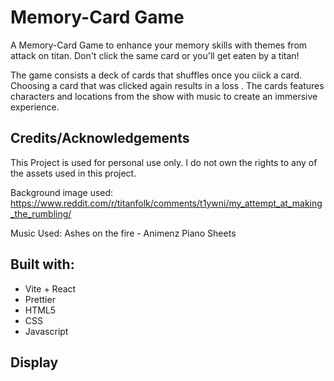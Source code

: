 # Memory-Card Game
A Memory-Card Game to enhance your memory skills with themes from attack on titan. Don't click the same card or you'll get eaten by a titan!

The game consists a deck of cards that shuffles once you ciick a card. Choosing a card that was clicked again results in a loss . The cards features characters and locations from the show with music to create an immersive experience.

## Credits/Acknowledgements

This Project is used for personal use only. I do not own the rights to any of the assets used in this project.

Background image used:
https://www.reddit.com/r/titanfolk/comments/t1ywni/my_attempt_at_making_the_rumbling/

Music Used:
Ashes on the fire - Animenz Piano Sheets

## Built with: 
* Vite + React
* Prettier
* HTML5
* CSS
* Javascript

## Display

##


